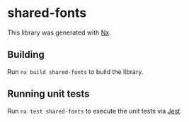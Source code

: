 # shared-fonts

This library was generated with [Nx](https://nx.dev).

## Building

Run `nx build shared-fonts` to build the library.

## Running unit tests

Run `nx test shared-fonts` to execute the unit tests via [Jest](https://jestjs.io).
